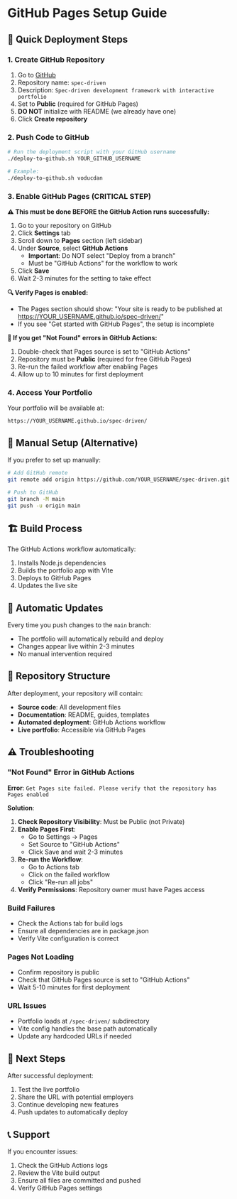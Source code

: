# GitHub Pages Setup Guide

## 🚀 Quick Deployment Steps

### 1. Create GitHub Repository
1. Go to [GitHub](https://github.com/new)
2. Repository name: `spec-driven`
3. Description: `Spec-driven development framework with interactive portfolio`
4. Set to **Public** (required for GitHub Pages)
5. **DO NOT** initialize with README (we already have one)
6. Click **Create repository**

### 2. Push Code to GitHub
```bash
# Run the deployment script with your GitHub username
./deploy-to-github.sh YOUR_GITHUB_USERNAME

# Example:
./deploy-to-github.sh voducdan
```

### 3. Enable GitHub Pages (CRITICAL STEP)
**⚠️ This must be done BEFORE the GitHub Action runs successfully:**

1. Go to your repository on GitHub
2. Click **Settings** tab
3. Scroll down to **Pages** section (left sidebar)
4. Under **Source**, select **GitHub Actions** 
   - **Important**: Do NOT select "Deploy from a branch"
   - Must be "GitHub Actions" for the workflow to work
5. Click **Save**
6. Wait 2-3 minutes for the setting to take effect

**🔍 Verify Pages is enabled:**
- The Pages section should show: "Your site is ready to be published at https://YOUR_USERNAME.github.io/spec-driven/"
- If you see "Get started with GitHub Pages", the setup is incomplete

**🚨 If you get "Not Found" errors in GitHub Actions:**
1. Double-check that Pages source is set to "GitHub Actions"
2. Repository must be **Public** (required for free GitHub Pages)
3. Re-run the failed workflow after enabling Pages
4. Allow up to 10 minutes for first deployment

### 4. Access Your Portfolio
Your portfolio will be available at:
```
https://YOUR_USERNAME.github.io/spec-driven/
```

## 🔧 Manual Setup (Alternative)

If you prefer to set up manually:

```bash
# Add GitHub remote
git remote add origin https://github.com/YOUR_USERNAME/spec-driven.git

# Push to GitHub
git branch -M main
git push -u origin main
```

## 🏗️ Build Process

The GitHub Actions workflow automatically:
1. Installs Node.js dependencies
2. Builds the portfolio app with Vite
3. Deploys to GitHub Pages
4. Updates the live site

## 🔄 Automatic Updates

Every time you push changes to the `main` branch:
- The portfolio will automatically rebuild and deploy
- Changes appear live within 2-3 minutes
- No manual intervention required

## 📁 Repository Structure

After deployment, your repository will contain:
- **Source code**: All development files
- **Documentation**: README, guides, templates
- **Automated deployment**: GitHub Actions workflow
- **Live portfolio**: Accessible via GitHub Pages

## ⚠️ Troubleshooting

### "Not Found" Error in GitHub Actions
**Error**: `Get Pages site failed. Please verify that the repository has Pages enabled`

**Solution**:
1. **Check Repository Visibility**: Must be Public (not Private)
2. **Enable Pages First**:
   - Go to Settings → Pages
   - Set Source to "GitHub Actions" 
   - Click Save and wait 2-3 minutes
3. **Re-run the Workflow**:
   - Go to Actions tab
   - Click on the failed workflow
   - Click "Re-run all jobs"
4. **Verify Permissions**: Repository owner must have Pages access

### Build Failures
- Check the Actions tab for build logs
- Ensure all dependencies are in package.json
- Verify Vite configuration is correct

### Pages Not Loading
- Confirm repository is public
- Check that GitHub Pages source is set to "GitHub Actions"
- Wait 5-10 minutes for first deployment

### URL Issues
- Portfolio loads at `/spec-driven/` subdirectory
- Vite config handles the base path automatically
- Update any hardcoded URLs if needed

## 🎯 Next Steps

After successful deployment:
1. Test the live portfolio
2. Share the URL with potential employers
3. Continue developing new features
4. Push updates to automatically deploy

## 📞 Support

If you encounter issues:
1. Check the GitHub Actions logs
2. Review the Vite build output
3. Ensure all files are committed and pushed
4. Verify GitHub Pages settings
